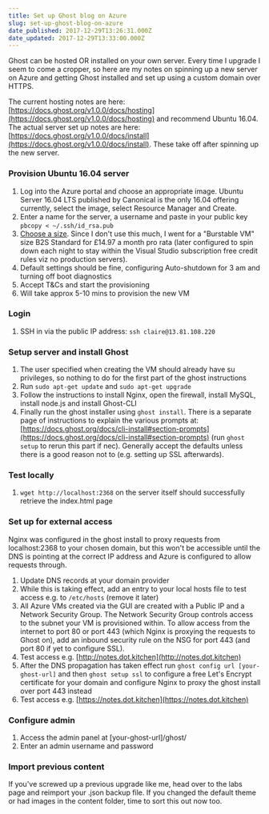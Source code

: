 ```yaml
---
title: Set up Ghost blog on Azure
slug: set-up-ghost-blog-on-azure
date_published: 2017-12-29T13:26:31.000Z
date_updated: 2017-12-29T13:33:00.000Z
---
```


Ghost can be hosted OR installed on your own server. Every time I upgrade I seem to come a cropper, so here are my notes on spinning up a new server on Azure and getting Ghost installed and set up using a custom domain over HTTPS.

The current hosting notes are here: [https://docs.ghost.org/v1.0.0/docs/hosting](https://docs.ghost.org/v1.0.0/docs/hosting) and recommend Ubuntu 16.04. The actual server set up notes are here: [https://docs.ghost.org/v1.0.0/docs/install](https://docs.ghost.org/v1.0.0/docs/install). These take off after spinning up the new server.

### Provision Ubuntu 16.04 server

1. Log into the Azure portal and choose an appropriate image. Ubuntu Server 16.04 LTS published by Canonical is the only 16.04 offering currently, select the image, select Resource Manager and Create.
2. Enter a name for the server, a username and paste in your public key `pbcopy < ~/.ssh/id_rsa.pub`
3. [Choose a size](https://docs.microsoft.com/en-us/azure/virtual-machines/windows/sizes-general). Since I don't use this much, I went for a "Burstable VM" size B2S Standard for £14.97 a month pro rata (later configured to spin down each night to stay within the Visual Studio subscription free credit rules viz no production servers).
4. Default settings should be fine, configuring Auto-shutdown for 3 am and turning off boot diagnostics
5. Accept T&Cs and start the provisioning
6. Will take approx 5-10 mins to provision the new VM

### Login

1. SSH in via the public IP address: `ssh claire@13.81.108.220`

### Setup server and install Ghost

1. The user specified when creating the VM should already have su privileges, so nothing to do for the first part of the ghost instructions
2. Run `sudo apt-get update` and `sudo apt-get upgrade`
3. Follow the instructions to install Nginx, open the firewall, install MySQL, install node.js and install Ghost-CLI
4. Finally run the ghost installer using `ghost install`. There is a separate page of instructions to explain the various prompts at: [https://docs.ghost.org/docs/cli-install#section-prompts](https://docs.ghost.org/docs/cli-install#section-prompts) (run `ghost setup` to rerun this part if nec). Generally accept the defaults unless there is a good reason not to (e.g. setting up SSL afterwards).

### Test locally

1. `wget http://localhost:2368` on the server itself should successfully retrieve the index.html page

### Set up for external access

Nginx was configured in the ghost install to proxy requests from localhost:2368 to your chosen domain, but this won't be accessible until the DNS is pointing at the correct IP address and Azure is configured to allow requests through.

1. Update DNS records at your domain provider
2. While this is taking effect, add an entry to your local hosts file to test access e.g. to `/etc/hosts` (remove it later)
3. All Azure VMs created via the GUI are created with a Public IP and a Network Security Group. The Network Security Group controls access to the subnet your VM is provisioned within. To allow access from the internet to port 80 or port 443 (which Nginx is proxying the requests to Ghost on), add an inbound security rule on the NSG for port 443 (and port 80 if yet to configure SSL).
4. Test access e.g. [http://notes.dot.kitchen](http://notes.dot.kitchen)
5. After the DNS propagation has taken effect run `ghost config url [your-ghost-url]` and then `ghost setup ssl` to configure a free Let's Encrypt certificate for your domain and configure Nginx to proxy the ghost install over port 443 instead
6. Test access e.g. [https://notes.dot.kitchen](https://notes.dot.kitchen)

### Configure admin

1. Access the admin panel at [your-ghost-url]/ghost/
2. Enter an admin username and password

### Import previous content

If you've screwed up a previous upgrade like me, head over to the labs page and reimport your .json backup file. If you changed the default theme or had images in the content folder, time to sort this out now too.
